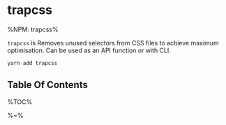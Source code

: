 # trapcss

%NPM: trapcss%

`trapcss` is Removes unused selectors from CSS files to achieve maximum optimisation. Can be used as an API function or with CLI.

```sh
yarn add trapcss
```

## Table Of Contents

%TOC%

%~%